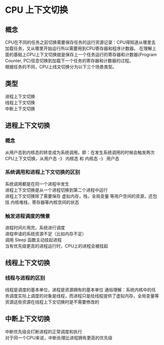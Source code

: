 # CPU 上下文切换  
  
## 概念  
CPU在不同的任务之前切换需要保存任务的运行资源记录：CPU得知道从哪里去加载任务，又从哪里开始运行所以需要用到CPU寄存器和程序计数器。
在理解上面的基础上CPU上下文切换就是保存上一个任务运行的寄存器和计数器(Program Counter, PC)信息切换到加载下一个任务的寄存器和计数器的过程。  
根据任务的不同，CPU上线文切换分为以下三个场景类型。
  
## 类型  
进程上下文切换  
线程上下文切换  
中断上下文切换  
  
## 进程上下文切换  
### 概念  
从用户态到内核态的转变成为系统调用。即：在发生系统调用的时候会触发两次CPU上下文切换，从用户态 -》 内核态 和 内核态 -》 用户态  
### 系统调用和进程上下文切换的区别  
系统调用都是在同一个进程中发生  
进程上下文切换是从一个进程切换到第二个进程中运行  
进程上下文切换除了需要保存 虚拟内存，栈，全局变量 等用户空间的资源，还包括 内核堆栈，寄存器等内核空间的状态  
### 触发进程调度的情景  
进程时间片用完，系统进行调度  
进程申请的系统资源不足（比如内存不足）  
调用 Sleep 函数主动挂起进程  
当有优先级更高的进程运行时，CPU上的进程会被挂起  
  
## 线程上下文切换  
### 线程与进程的区别  
线程是调度的基本单位，进程是资源拥有的基本单位 通俗理解：系统内核中的任务调度实际上调度的对象是线程，而进程只是给线程提供了虚拟内存，全局变量等资源这些资源在线程上下文切换时是不需要修改的  
  
## 中断上下文切换  
中断优先级会打断进程的正常调度和执行    
对于同一个CPU来说，中断处理比进程拥有更高的优先级  